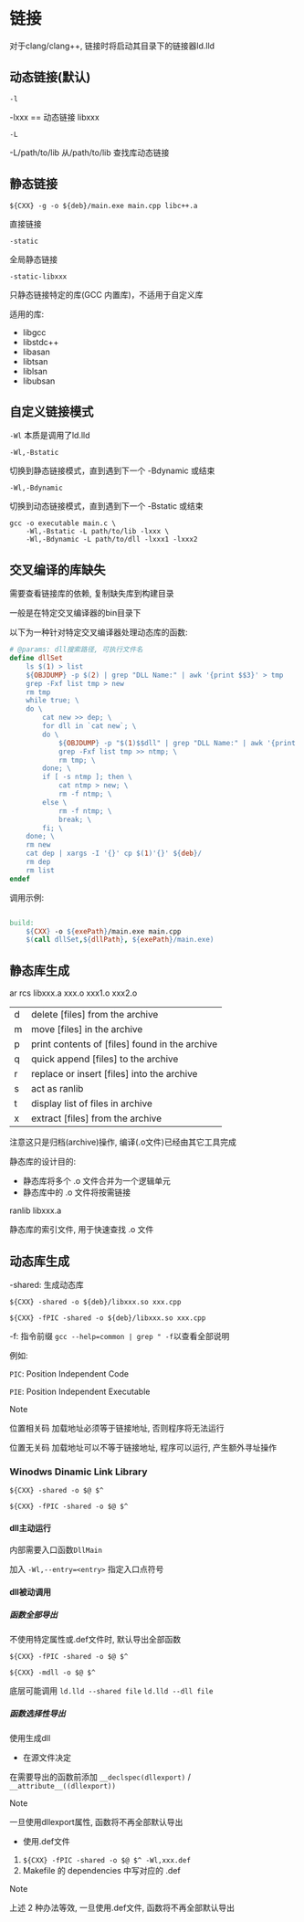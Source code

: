# 链接

对于clang/clang++, 链接时将启动其目录下的链接器ld.lld

## 动态链接(默认)

`-l`

-lxxx == 动态链接 libxxx

`-L`

-L/path/to/lib 从/path/to/lib 查找库动态链接

## 静态链接

`${CXX} -g -o ${deb}/main.exe main.cpp libc++.a`

直接链接

`-static`

全局静态链接

`-static-libxxx`

只静态链接特定的库(GCC 内置库)，不适用于自定义库

适用的库:

- libgcc
- libstdc++
- libasan
- libtsan
- liblsan
- libubsan

## 自定义链接模式

`-Wl` 本质是调用了ld.lld

`-Wl,-Bstatic`

切换到静态链接模式，直到遇到下一个 -Bdynamic 或结束

`-Wl,-Bdynamic`

切换到动态链接模式，直到遇到下一个 -Bstatic 或结束

```shell
gcc -o executable main.c \
    -Wl,-Bstatic -L path/to/lib -lxxx \
    -Wl,-Bdynamic -L path/to/dll -lxxx1 -lxxx2
```

## 交叉编译的库缺失

需要查看链接库的依赖, 复制缺失库到构建目录

一般是在特定交叉编译器的bin目录下

以下为一种针对特定交叉编译器处理动态库的函数:

```Makefile
# @params: dll搜索路径, 可执行文件名
define dllSet
    ls $(1) > list
    ${OBJDUMP} -p $(2) | grep "DLL Name:" | awk '{print $$3}' > tmp
    grep -Fxf list tmp > new
    rm tmp
    while true; \
    do \
        cat new >> dep; \
        for dll in `cat new`; \
        do \
            ${OBJDUMP} -p "$(1)$$dll" | grep "DLL Name:" | awk '{print $$3}' > tmp; \
            grep -Fxf list tmp >> ntmp; \
            rm tmp; \
        done; \
        if [ -s ntmp ]; then \
            cat ntmp > new; \
            rm -f ntmp; \
        else \
            rm -f ntmp; \
            break; \
        fi; \
    done; \
    rm new
    cat dep | xargs -I '{}' cp $(1)'{}' ${deb}/
    rm dep
    rm list
endef
```

调用示例:

```Makefile

build:
    ${CXX} -o ${exePath}/main.exe main.cpp
    $(call dllSet,${dllPath}, ${exePath}/main.exe)
```

## 静态库生成

ar rcs libxxx.a xxx.o xxx1.o xxx2.o

|     |                                                |
| --- | ---------------------------------------------- |
| d   | delete [files] from the archive                |
| m   | move [files] in the archive                    |
| p   | print contents of [files] found in the archive |
| q   | quick append [files] to the archive            |
| r   | replace or insert [files] into the archive     |
| s   | act as ranlib                                  |
| t   | display list of files in archive               |
| x   | extract [files] from the archive               |

注意这只是归档(archive)操作, 编译(.o文件)已经由其它工具完成

静态库的设计目的:

- 静态库将多个 .o 文件合并为一个逻辑单元
- 静态库中的 .o 文件将按需链接

ranlib libxxx.a

静态库的索引文件, 用于快速查找 .o 文件

## 动态库生成

-shared: 生成动态库

`${CXX} -shared -o ${deb}/libxxx.so xxx.cpp`

`${CXX} -fPIC -shared -o ${deb}/libxxx.so xxx.cpp`

-f: 指令前缀
`gcc --help=common | grep " -f`以查看全部说明

例如:

`PIC`: Position Independent Code

`PIE`: Position Independent Executable

> [!NOTE]
> 位置相关码
> 加载地址必须等于链接地址, 否则程序将无法运行
>
> 位置无关码
> 加载地址可以不等于链接地址, 程序可以运行, 产生额外寻址操作

### Winodws Dinamic Link Library

`${CXX} -shared -o $@ $^`

`${CXX} -fPIC -shared -o $@ $^`

#### dll主动运行

内部需要入口函数`DllMain`

加入 `-Wl,--entry=<entry>` 指定入口点符号

#### dll被动调用

##### 函数全部导出

不使用特定属性或.def文件时, 默认导出全部函数

`${CXX} -fPIC -shared -o $@ $^`

`${CXX} -mdll -o $@ $^`

底层可能调用 `ld.lld --shared file` `ld.lld --dll file`

##### 函数选择性导出

使用生成dll

- 在源文件决定

在需要导出的函数前添加 `__declspec(dllexport)` / `__attribute__((dllexport))`

> [!NOTE]
> 一旦使用dllexport属性, 函数将不再全部默认导出

- 使用.def文件

1. `${CXX} -fPIC -shared -o $@ $^ -Wl,xxx.def`
2. Makefile 的 dependencies 中写对应的 .def

> [!NOTE]
> 上述 2 种办法等效, 一旦使用.def文件, 函数将不再全部默认导出
